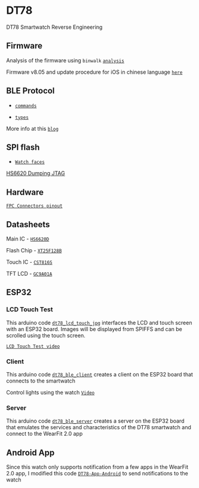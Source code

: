 # DT78 
DT78 Smartwatch Reverse Engineering

## Firmware

Analysis of the firmware using `binwalk` [`analysis`](https://github.com/fbiego/dt78/blob/master/firmware/analysis.md)

Firmware v8.05 and update procedure for iOS in chinese language [`here`](https://github.com/fbiego/dt78/tree/master/firmware/ios_ota_chinese)

## BLE Protocol

- [`commands`](https://github.com/fbiego/dt78/blob/master/DT78_COMMANDS.md)

- [`types`](https://github.com/fbiego/dt78/blob/master/CMD_TYPES.md)

More info at this [`blog`](http://www.biego.tech/dt78)

## SPI flash
- [`Watch faces`](https://github.com/fbiego/dt78/blob/master/firmware/watchface.md)

[HS6620 Dumping JTAG](https://github.com/rbaron/HS6620D-smartwatch-reveng)

## Hardware

[`FPC Connectors pinout`](https://github.com/fbiego/dt78/blob/master/HARDWARE.md)


## Datasheets
Main IC - [`HS6620D`](https://github.com/fbiego/dt78/blob/master/datasheets/HS6620D_data_sheet_V3.0.pdf)

Flash Chip - [`XT25F128B`](https://github.com/fbiego/dt78/blob/master/datasheets/XTX-XT25F128BSSIGT.pdf)

Touch IC - [`CST816S`](https://github.com/fbiego/dt78/blob/master/datasheets/CST816S.pdf)

TFT LCD - [`GC9A01A`](https://github.com/fbiego/dt78/blob/master/datasheets/GC9A01A.pdf)

## ESP32

### LCD Touch Test

This arduino code [`dt78_lcd_touch_jpg`](https://github.com/fbiego/dt78/blob/master/dt78_lcd_touch_jpg/dt78_lcd_touch_jpg.ino) interfaces the LCD and touch screen with an ESP32 board. Images will be displayed from SPIFFS and can be scrolled using the touch screen.

[`LCD Touch Test video`](https://youtu.be/1j1_iY0G4Cs)

### Client

This arduino code [`dt78_ble_client`](https://github.com/fbiego/dt78/blob/master/dt78_ble_client/dt78_ble_client.ino) creates a client on the ESP32 board that connects to the smartwatch

Control lights using the watch [`Video`](https://youtu.be/IGo9HJPbSt0)

### Server

This arduino code [`dt78_ble_server`](https://github.com/fbiego/dt78/blob/master/dt78_ble_server/dt78_ble_server.ino) creates a server on the ESP32 board that emulates the services and characteristics of the DT78 smartwatch and connect to the WearFit 2.0 app

## Android App

Since this watch only supports notification from a few apps in the WearFit 2.0 app, I modified this code [`DT78-App-Android`](https://github.com/fbiego/DT78-App-Android) to send notifications to the watch

